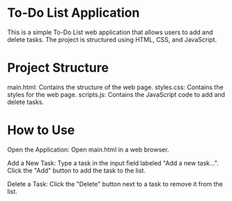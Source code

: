 # To-Do List Application
This is a simple To-Do List web application that allows users to add and delete tasks. The project is structured using HTML, CSS, and JavaScript.

# Project Structure
main.html: Contains the structure of the web page.
styles.css: Contains the styles for the web page.
scripts.js: Contains the JavaScript code to add and delete tasks.

# How to Use

Open the Application:
Open main.html in a web browser.

Add a New Task:
Type a task in the input field labeled "Add a new task...".
Click the "Add" button to add the task to the list.

Delete a Task:
Click the "Delete" button next to a task to remove it from the list.
